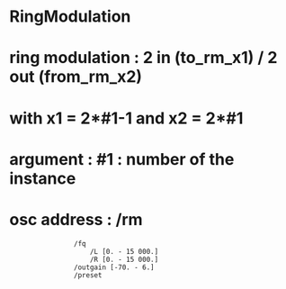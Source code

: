 # RingModulation

# ring modulation : 2 in (to_rm_x1) / 2 out (from_rm_x2)
# with x1 = 2*#1-1 and x2 = 2*#1
# argument : #1 : number of the instance

# osc address :  /rm
                    /fq
                        /L [0. - 15 000.]
                        /R [0. - 15 000.]
                    /outgain [-70. - 6.]
                    /preset


